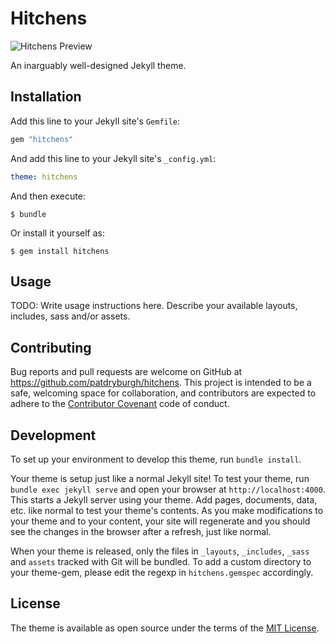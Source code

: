 # Hitchens

![Hitchens Preview](https://raw.githubusercontent.com/patdryburgh/hitchens/master/assets/images/hitchens-preview.png?token=AAt3Zdd496iHt2EsGaZPS8kiJdtO-D2Zks5babOPwA%3D%3D)

An inarguably well-designed Jekyll theme.

## Installation

Add this line to your Jekyll site's `Gemfile`:

```ruby
gem "hitchens"
```

And add this line to your Jekyll site's `_config.yml`:

```yaml
theme: hitchens
```

And then execute:

    $ bundle

Or install it yourself as:

    $ gem install hitchens

## Usage

TODO: Write usage instructions here. Describe your available layouts, includes, sass and/or assets.

## Contributing

Bug reports and pull requests are welcome on GitHub at https://github.com/patdryburgh/hitchens. This project is intended to be a safe, welcoming space for collaboration, and contributors are expected to adhere to the [Contributor Covenant](http://contributor-covenant.org) code of conduct.

## Development

To set up your environment to develop this theme, run `bundle install`.

Your theme is setup just like a normal Jekyll site! To test your theme, run `bundle exec jekyll serve` and open your browser at `http://localhost:4000`. This starts a Jekyll server using your theme. Add pages, documents, data, etc. like normal to test your theme's contents. As you make modifications to your theme and to your content, your site will regenerate and you should see the changes in the browser after a refresh, just like normal.

When your theme is released, only the files in `_layouts`, `_includes`, `_sass` and `assets` tracked with Git will be bundled.
To add a custom directory to your theme-gem, please edit the regexp in `hitchens.gemspec` accordingly.

## License

The theme is available as open source under the terms of the [MIT License](https://opensource.org/licenses/MIT).

